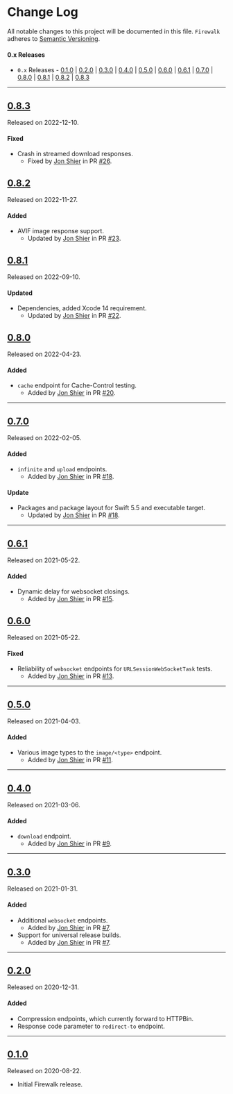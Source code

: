 # Change Log
All notable changes to this project will be documented in this file.
`Firewalk` adheres to [Semantic Versioning](https://semver.org/).

#### 0.x Releases
- `0.x` Releases - [0.1.0](#010) | [0.2.0](#020) | [0.3.0](#030) | [0.4.0](#040) | [0.5.0](#050) | [0.6.0](#060) | [0.6.1](#061) | [0.7.0](#070) | [0.8.0](#080) | [0.8.1](#081) | [0.8.2](#082) | [0.8.3](#083)

---

## [0.8.3](https://github.com/Alamofire/Firewalk/releases/tag/0.8.3)
Released on 2022-12-10.

#### Fixed
- Crash in streamed download responses.
  - Fixed by [Jon Shier](https://github.com/jshier) in PR [#26](https://github.com/Alamofire/Firewalk/pull/26).

## [0.8.2](https://github.com/Alamofire/Firewalk/releases/tag/0.8.2)
Released on 2022-11-27.

#### Added
- AVIF image response support.
  - Updated by [Jon Shier](https://github.com/jshier) in PR [#23](https://github.com/Alamofire/Firewalk/pull/23).

## [0.8.1](https://github.com/Alamofire/Firewalk/releases/tag/0.8.1)
Released on 2022-09-10.

#### Updated
- Dependencies, added Xcode 14 requirement.
  - Updated by [Jon Shier](https://github.com/jshier) in PR [#22](https://github.com/Alamofire/Firewalk/pull/22).

## [0.8.0](https://github.com/Alamofire/Firewalk/releases/tag/0.8.0)
Released on 2022-04-23.

#### Added
- `cache` endpoint for Cache-Control testing.
  - Added by [Jon Shier](https://github.com/jshier) in PR [#20](https://github.com/Alamofire/Firewalk/pull/20).

---

## [0.7.0](https://github.com/Alamofire/Firewalk/releases/tag/0.7.0)
Released on 2022-02-05.

#### Added
- `infinite` and `upload` endpoints.
  - Added by [Jon Shier](https://github.com/jshier) in PR [#18](https://github.com/Alamofire/Firewalk/pull/18).

#### Update
- Packages and package layout for Swift 5.5 and executable target.
  - Updated by [Jon Shier](https://github.com/jshier) in PR [#18](https://github.com/Alamofire/Firewalk/pull/18).

---

## [0.6.1](https://github.com/Alamofire/Firewalk/releases/tag/0.6.1)
Released on 2021-05-22.

#### Added
- Dynamic delay for websocket closings.
  - Added by [Jon Shier](https://github.com/jshier) in PR [#15](https://github.com/Alamofire/Firewalk/pull/15).

## [0.6.0](https://github.com/Alamofire/Firewalk/releases/tag/0.6.0)
Released on 2021-05-22.

#### Fixed
- Reliability of `websocket` endpoints for `URLSessionWebSocketTask` tests.
  - Added by [Jon Shier](https://github.com/jshier) in PR [#13](https://github.com/Alamofire/Firewalk/pull/13).

---

## [0.5.0](https://github.com/Alamofire/Firewalk/releases/tag/0.5.0)
Released on 2021-04-03.

#### Added
- Various image types to the `image/<type>` endpoint.
  - Added by [Jon Shier](https://github.com/jshier) in PR [#11](https://github.com/Alamofire/Firewalk/pull/11).

---

## [0.4.0](https://github.com/Alamofire/Firewalk/releases/tag/0.4.0)
Released on 2021-03-06.

#### Added
- `download` endpoint.
  - Added by [Jon Shier](https://github.com/jshier) in PR [#9](https://github.com/Alamofire/Firewalk/pull/9).

---

## [0.3.0](https://github.com/Alamofire/Firewalk/releases/tag/0.3.0)
Released on 2021-01-31.

#### Added
- Additional `websocket` endpoints.
  - Added by [Jon Shier](https://github.com/jshier) in PR [#7](https://github.com/Alamofire/Firewalk/pull/7).
- Support for universal release builds.
  - Added by [Jon Shier](https://github.com/jshier) in PR [#7](https://github.com/Alamofire/Firewalk/pull/7).

---

## [0.2.0](https://github.com/Alamofire/Firewalk/releases/tag/0.2.0)
Released on 2020-12-31.

#### Added
- Compression endpoints, which currently forward to HTTPBin.
- Response code parameter to `redirect-to` endpoint.

---

## [0.1.0](https://github.com/Alamofire/Firewalk/releases/tag/0.1.0)
Released on 2020-08-22.

- Initial Firewalk release.
